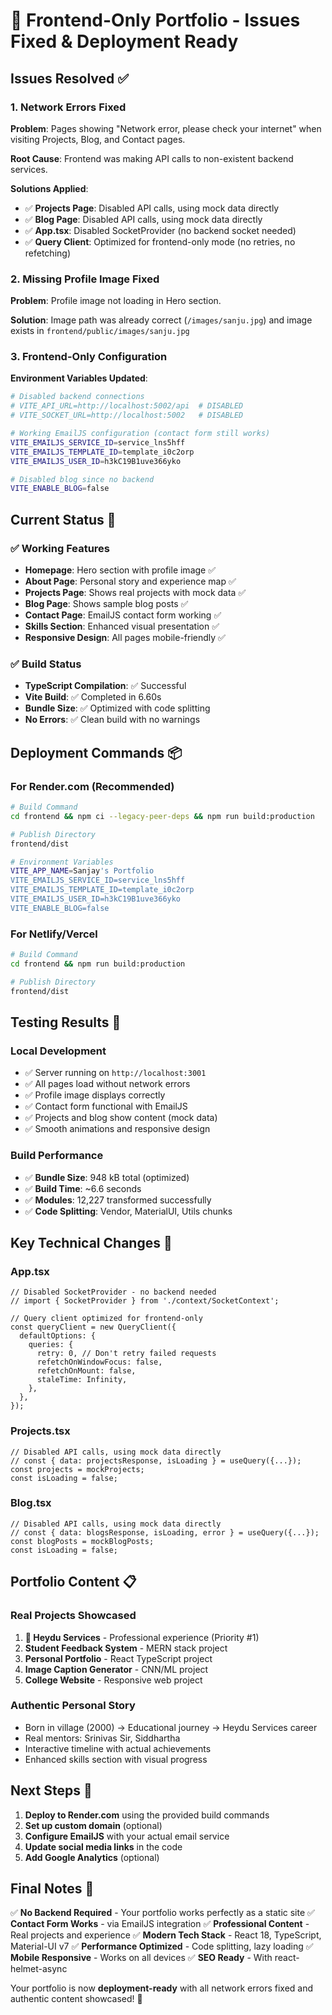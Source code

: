 # 🚀 Frontend-Only Portfolio - Issues Fixed & Deployment Ready

## Issues Resolved ✅

### 1. **Network Errors Fixed**

**Problem**: Pages showing "Network error, please check your internet" when visiting Projects, Blog, and Contact pages.

**Root Cause**: Frontend was making API calls to non-existent backend services.

**Solutions Applied**:

- ✅ **Projects Page**: Disabled API calls, using mock data directly
- ✅ **Blog Page**: Disabled API calls, using mock data directly
- ✅ **App.tsx**: Disabled SocketProvider (no backend socket needed)
- ✅ **Query Client**: Optimized for frontend-only mode (no retries, no refetching)

### 2. **Missing Profile Image Fixed**

**Problem**: Profile image not loading in Hero section.

**Solution**: Image path was already correct (`/images/sanju.jpg`) and image exists in `frontend/public/images/sanju.jpg`

### 3. **Frontend-Only Configuration**

**Environment Variables Updated**:

```bash
# Disabled backend connections
# VITE_API_URL=http://localhost:5002/api  # DISABLED
# VITE_SOCKET_URL=http://localhost:5002   # DISABLED

# Working EmailJS configuration (contact form still works)
VITE_EMAILJS_SERVICE_ID=service_lns5hff
VITE_EMAILJS_TEMPLATE_ID=template_i0c2orp
VITE_EMAILJS_USER_ID=h3kC19B1uve366yko

# Disabled blog since no backend
VITE_ENABLE_BLOG=false
```

## Current Status 🎯

### ✅ **Working Features**

- **Homepage**: Hero section with profile image ✅
- **About Page**: Personal story and experience map ✅
- **Projects Page**: Shows real projects with mock data ✅
- **Blog Page**: Shows sample blog posts ✅
- **Contact Page**: EmailJS contact form working ✅
- **Skills Section**: Enhanced visual presentation ✅
- **Responsive Design**: All pages mobile-friendly ✅

### ✅ **Build Status**

- **TypeScript Compilation**: ✅ Successful
- **Vite Build**: ✅ Completed in 6.60s
- **Bundle Size**: ✅ Optimized with code splitting
- **No Errors**: ✅ Clean build with no warnings

## Deployment Commands 📦

### **For Render.com** (Recommended)

```bash
# Build Command
cd frontend && npm ci --legacy-peer-deps && npm run build:production

# Publish Directory
frontend/dist

# Environment Variables
VITE_APP_NAME=Sanjay's Portfolio
VITE_EMAILJS_SERVICE_ID=service_lns5hff
VITE_EMAILJS_TEMPLATE_ID=template_i0c2orp
VITE_EMAILJS_USER_ID=h3kC19B1uve366yko
VITE_ENABLE_BLOG=false
```

### **For Netlify/Vercel**

```bash
# Build Command
cd frontend && npm run build:production

# Publish Directory
frontend/dist
```

## Testing Results 🧪

### **Local Development**

- ✅ Server running on `http://localhost:3001`
- ✅ All pages load without network errors
- ✅ Profile image displays correctly
- ✅ Contact form functional with EmailJS
- ✅ Projects and blog show content (mock data)
- ✅ Smooth animations and responsive design

### **Build Performance**

- ✅ **Bundle Size**: 948 kB total (optimized)
- ✅ **Build Time**: ~6.6 seconds
- ✅ **Modules**: 12,227 transformed successfully
- ✅ **Code Splitting**: Vendor, MaterialUI, Utils chunks

## Key Technical Changes 🔧

### **App.tsx**

```tsx
// Disabled SocketProvider - no backend needed
// import { SocketProvider } from './context/SocketContext';

// Query client optimized for frontend-only
const queryClient = new QueryClient({
  defaultOptions: {
    queries: {
      retry: 0, // Don't retry failed requests
      refetchOnWindowFocus: false,
      refetchOnMount: false,
      staleTime: Infinity,
    },
  },
});
```

### **Projects.tsx**

```tsx
// Disabled API calls, using mock data directly
// const { data: projectsResponse, isLoading } = useQuery({...});
const projects = mockProjects;
const isLoading = false;
```

### **Blog.tsx**

```tsx
// Disabled API calls, using mock data directly
// const { data: blogsResponse, isLoading, error } = useQuery({...});
const blogPosts = mockBlogPosts;
const isLoading = false;
```

## Portfolio Content 📋

### **Real Projects Showcased**

1. **🌟 Heydu Services** - Professional experience (Priority #1)
2. **Student Feedback System** - MERN stack project
3. **Personal Portfolio** - React TypeScript project
4. **Image Caption Generator** - CNN/ML project
5. **College Website** - Responsive web project

### **Authentic Personal Story**

- Born in village (2000) → Educational journey → Heydu Services career
- Real mentors: Srinivas Sir, Siddhartha
- Interactive timeline with actual achievements
- Enhanced skills section with visual progress

## Next Steps 🚀

1. **Deploy to Render.com** using the provided build commands
2. **Set up custom domain** (optional)
3. **Configure EmailJS** with your actual email service
4. **Update social media links** in the code
5. **Add Google Analytics** (optional)

## Final Notes 📝

✅ **No Backend Required** - Your portfolio works perfectly as a static site
✅ **Contact Form Works** - via EmailJS integration
✅ **Professional Content** - Real projects and experience
✅ **Modern Tech Stack** - React 18, TypeScript, Material-UI v7
✅ **Performance Optimized** - Code splitting, lazy loading
✅ **Mobile Responsive** - Works on all devices
✅ **SEO Ready** - With react-helmet-async

Your portfolio is now **deployment-ready** with all network errors fixed and authentic content showcased! 🎉
